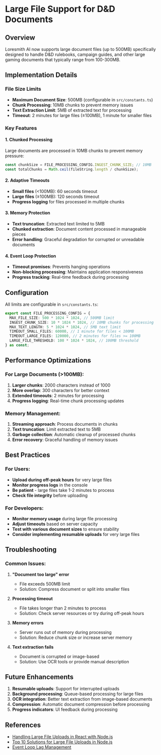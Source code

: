 # Large File Support for D&D Documents

## Overview

Loresmith AI now supports large document files (up to 500MB) specifically designed to handle D&D rulebooks, campaign guides, and other large gaming documents that typically range from 100-300MB.

## Implementation Details

### File Size Limits

- **Maximum Document Size**: 500MB (configurable in `src/constants.ts`)
- **Chunk Processing**: 10MB chunks to prevent memory issues
- **Text Extraction Limit**: 5MB of extracted text for processing
- **Timeout**: 2 minutes for large files (≥100MB), 1 minute for smaller files

### Key Features

#### 1. Chunked Processing

Large documents are processed in 10MB chunks to prevent memory pressure:

```typescript
const chunkSize = FILE_PROCESSING_CONFIG.INGEST_CHUNK_SIZE; // 10MB
const totalChunks = Math.ceil(fileString.length / chunkSize);
```

#### 2. Adaptive Timeouts

- **Small files** (<100MB): 60 seconds timeout
- **Large files** (≥100MB): 120 seconds timeout
- **Progress logging** for files processed in multiple chunks

#### 3. Memory Protection

- **Text truncation**: Extracted text limited to 5MB
- **Chunked extraction**: Document content processed in manageable pieces
- **Error handling**: Graceful degradation for corrupted or unreadable documents

#### 4. Event Loop Protection

- **Timeout promises**: Prevents hanging operations
- **Non-blocking processing**: Maintains application responsiveness
- **Progress tracking**: Real-time feedback during processing

## Configuration

All limits are configurable in `src/constants.ts`:

```typescript
export const FILE_PROCESSING_CONFIG = {
  MAX_FILE_SIZE: 500 * 1024 * 1024, // 500MB limit
  INGEST_CHUNK_SIZE: 10 * 1024 * 1024, // 10MB chunks for processing
  MAX_TEXT_LENGTH: 5 * 1024 * 1024, // 5MB text limit
  TIMEOUT_SMALL_FILES: 60000, // 1 minute for files < 100MB
  TIMEOUT_LARGE_FILES: 120000, // 2 minutes for files >= 100MB
  LARGE_FILE_THRESHOLD: 100 * 1024 * 1024, // 100MB threshold
} as const;
```

## Performance Optimizations

### For Large Documents (>100MB):

1. **Larger chunks**: 2000 characters instead of 1000
2. **More overlap**: 300 characters for better context
3. **Extended timeouts**: 2 minutes for processing
4. **Progress logging**: Real-time chunk processing updates

### Memory Management:

1. **Streaming approach**: Process documents in chunks
2. **Text truncation**: Limit extracted text to 5MB
3. **Garbage collection**: Automatic cleanup of processed chunks
4. **Error recovery**: Graceful handling of memory issues

## Best Practices

### For Users:

- **Upload during off-peak hours** for very large files
- **Monitor progress logs** in the console
- **Be patient** - large files take 1-2 minutes to process
- **Check file integrity** before uploading

### For Developers:

- **Monitor memory usage** during large file processing
- **Adjust timeouts** based on server capacity
- **Test with various document sizes** to ensure stability
- **Consider implementing resumable uploads** for very large files

## Troubleshooting

### Common Issues:

1. **"Document too large" error**
   - File exceeds 500MB limit
   - Solution: Compress document or split into smaller files

2. **Processing timeout**
   - File takes longer than 2 minutes to process
   - Solution: Check server resources or try during off-peak hours

3. **Memory errors**
   - Server runs out of memory during processing
   - Solution: Reduce chunk size or increase server memory

4. **Text extraction fails**
   - Document is corrupted or image-based
   - Solution: Use OCR tools or provide manual description

## Future Enhancements

1. **Resumable uploads**: Support for interrupted uploads
2. **Background processing**: Queue-based processing for large files
3. **OCR integration**: Better text extraction from image-based documents
4. **Compression**: Automatic document compression before processing
5. **Progress indicators**: UI feedback during processing

## References

- [Handling Large File Uploads in React with Node.js](https://mvineetsharma.medium.com/handling-large-file-uploads-in-react-with-node-js-ac26cce388b2)
- [Top 10 Solutions for Large File Uploads in Node.js](https://arunangshudas.medium.com/top-10-solutions-for-large-file-uploads-in-node-js-f8cae7871855)
- [Event Loop Lag Management](https://trigger.dev/blog/event-loop-lag)
